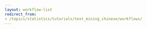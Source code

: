 ```yaml
---
layout: workflow-list
redirect_from:
- /topics/statistics/tutorials/text_mining_chinese/workflows/
---
```

